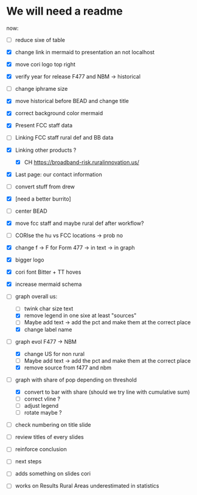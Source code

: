 # We will need a readme 

now: 

- [ ] reduce sixe of table 
- [X] change link in mermaid to presentation an not localhost
- [X] move cori logo top right
- [X] verify year for release F477 and NBM -> historical
- [ ] change iphrame size
- [X] move historical before BEAD and change title
- [X] correct background color mermaid
- [X] Present FCC staff data 
- [ ] Linking FCC staff rural def and BB data
- [X] Linking other products ?
    - [X] CH https://broadband-risk.ruralinnovation.us/
- [X] Last page: our contact information 
- [ ] convert stuff from drew
- [x] [need a better burrito]
- [ ] center BEAD 
- [X] move fcc staff and maybe rural def after workflow?
- [ ] CORIse the hu vs FCC locations -> prob no
- [x] change f -> F for Form 477
  -> in text 
  -> in graph  
- [x] bigger logo
- [x] cori font Bitter + TT hoves
- [x] increase mermaid schema
- [ ] graph overall us:
  - [ ] twink char size text 
  - [X] remove legend in one sixe at least "sources"
  - [ ] Maybe add text  -> add the pct and make them at the correct place
  - [X] change label name

- [ ] graph evol F477 -> NBM
  - [X] change US for non rural
   - [ ] Maybe add text  -> add the pct and make them at the correct place
   - [X] remove source from f477 and nbm 
  
- [ ] graph with share of pop depending on threshold

    - [X] convert to bar with share (should we try line with cumulative sum)
    - [ ] correct vline ?
    - [ ] adjust legend 
    - [ ] rotate maybe ?
    
- [ ] check numbering on title slide
- [ ] review titles of every slides
- [ ] reinforce conclusion
- [ ] next steps
- [ ] adds something on slides cori
- [ ] works on  Results Rural Areas underestimated in statistics
  